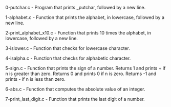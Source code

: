 0-putchar.c - Program that prints _putchar, followed by a new line.

1-alphabet.c - Function that prints the alphabet, in lowercase, followed by a new line.

2-print_alphabet_x10.c - Function that prints 10 times the alphabet, in lowercase, followed by a new line.

3-islower.c - Function that checks for lowercase character. 

4-isalpha.c - Function that checks for alphabetic character.

5-sign.c - Function that prints the sign of a number. Returns 1 and prints + if n is greater than zero. Returns 0 and prints 0 if n is zero. Returns -1 and prints - if n is less than zero.

6-abs.c - Function that computes the absolute value of an integer.

7-print_last_digit.c - Function that prints the last digit of a number.
